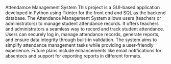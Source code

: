 Attendamce Management System
This project is a GUI-based application developed in Python using Tkinter for the front end and SQL as the backend database. The Attendance Management System allows users (teachers or administrators) to manage student attendance records. It offers teachers and administrators a seamless way to record and track student attendance. Users can securely log in, manage attendance records, generate reports, and ensure data integrity through built-in validation. The system aims to simplify attendance management tasks while providing a user-friendly experience. Future plans include enhancements like email notifications for absentees and support for exporting reports in different formats.
